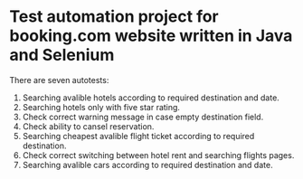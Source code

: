 # Test automation project for booking.com website written in Java and Selenium

There are seven autotests:
1. Searching avalible hotels according to required destination and date.
2. Searching hotels only with five star rating.
3. Check correct warning message in case empty destination field.
4. Check ability to cansel reservation.
5. Searching cheapest avalible flight ticket according to required destination.
6. Check correct switching between hotel rent and searching flights pages.
7. Searching avalible cars according to required destination and date.

